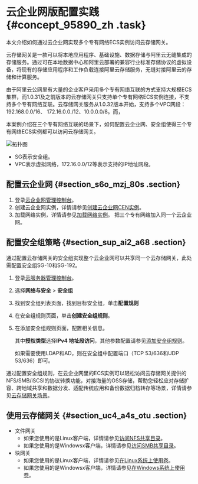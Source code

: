 # 云企业网版配置实践 {#concept_95890_zh .task}

本文介绍如何通过云企业网实现多个专有网络ECS实例访问云存储网关。

云存储网关是一款可以将本地应用程序、基础设施、数据存储与阿里云无缝集成的存储服务。通过可在本地数据中心和阿里云部署的兼容行业标准存储协议的虚拟设备，将现有的存储应用程序和工作负载连接阿里云存储服务，无缝对接阿里云的存储和计算服务。

由于阿里云公网里有大量的企业客户采用多个专有网络互联的方式支持大规模ECS集群，而1.0.31及之前版本的云存储网关只支持单个专有网络ECS实例连接，不支持多个专有网络互联。云存储网关服务从1.0.32版本开始，支持多个VPC网段：192.168.0.0/16、 172.16.0.0./12、10.0.0.0/8。而，

本案例介绍在三个专有网络互联的场景下，如何配置云企业网、安全组使得三个专有网络ECS实例都可以访问云存储网关。

![拓扑图](http://static-aliyun-doc.oss-cn-hangzhou.aliyuncs.com/assets/img/1427599/156871389360828_zh-CN.png)

-   SG表示安全组。
-   VPC表示虚拟网络，172.16.0.0/12等表示支持的IP地址网段。

## 配置云企业网 {#section_s6o_mzj_80s .section}

1.  登录[云企业网管理控制台](https://cen.console.aliyun.com/)。
2.  创建云企业网实例，详情请参见[创建云企业网CEN实例](../../../../cn.zh-CN/快速入门/创建云企业网CEN实例.md#)。
3.  加载网络实例，详情请参见[加载网络实例](../../../../cn.zh-CN/快速入门/加载网络实例.md#)。 把三个专有网络加入同一个云企业网。

## 配置安全组策略 {#section_sup_ai2_a68 .section}

通过配置云存储网关的安全组实现整个云企业网可以共享同一个云存储网关，此处需配置安全组SG-10和SG-192。

1.  登录[云服务器管理控制台](https://ecs.console.aliyun.com/)。
2.  选择**网络与安全** \> **安全组**
3.  找到安全组列表页面，找到目标安全组，单击**配置规则**
4.  在安全组规则页面，单击**创建安全组规则**。
5.  在添加安全组规则页面，配置相关信息。 

    其中**授权类型**选择**IPv4 地址段访问**，其他参数配置请参见[添加安全组规则](../../../../cn.zh-CN/安全/安全组/添加安全组规则.md#)。

    如果需要使用LDAP和AD，则在安全组中配置端口（TCP 53/636和UDP 53/636）即可。


通过配置安全组规则，在云企业网里的ECS实例可以轻松访问云存储网关提供的NFS/SMB/iSCSI的协议转换功能，对接海量的OSS存储，帮助您轻松应对存储扩容、跨地域共享和数据分发、适配传统应用和备份数据归档转存等场景，详情请参见[云存储网关场景](https://yq.aliyun.com/articles/630679?spm=a2c4e.11153940.blogcont657565.26.17365b635NdYkg)。

## 使用云存储网关 {#section_uc4_a4s_otu .section}

-   文件网关
    -   如果您使用的是Linux客户端，详情请参见[访问NFS共享目录](../../../../cn.zh-CN/云控制台用户指南/文件网关/访问共享目录/访问NFS共享目录.md#)。
    -   如果您使用的是Windowsx客户端，详情请参见[访问SMB共享目录](../../../../cn.zh-CN/云控制台用户指南/文件网关/访问共享目录/访问SMB共享目录.md#)。
-   块网关
    -   如果您使用的是Linux客户端，详情请参见[在Linux系统上使用卷](../../../../cn.zh-CN/云控制台用户指南/块网关/使用iSCSI卷/在Linux系统上使用卷.md#)。
    -   如果您使用的是Windowsx客户端，详情请参见[在Windows系统上使用卷](../../../../cn.zh-CN/云控制台用户指南/块网关/使用iSCSI卷/在Windows系统上使用卷.md#)。


